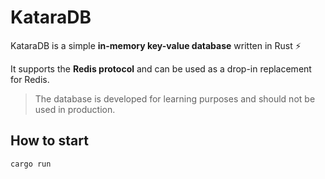 # KataraDB
KataraDB is a simple **in-memory key-value database** written in Rust ⚡

It supports the **Redis protocol** and can be used as a drop-in replacement for Redis.

> The database is developed for learning purposes and should not be used in production.

## How to start
```bash
cargo run
```
